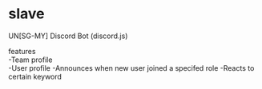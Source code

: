 # slave
UN[SG-MY] Discord Bot (discord.js)

features  
-Team profile  
-User profile
-Announces when new user joined a specifed role
-Reacts to certain keyword
